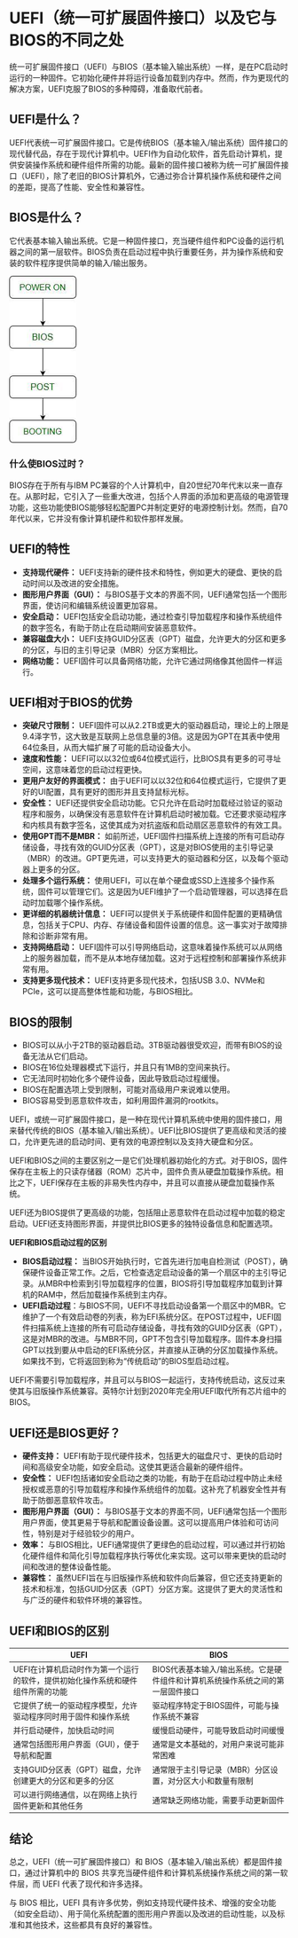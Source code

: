 # UEFI（统一可扩展固件接口）以及它与BIOS的不同之处

统一可扩展固件接口（UEFI）与BIOS（基本输入输出系统）一样，是在PC启动时运行的一种固件。它初始化硬件并将运行设备加载到内存中。然而，作为更现代的解决方案，UEFI克服了BIOS的多种障碍，准备取代前者。

## UEFI是什么？

UEFI代表统一可扩展固件接口。它是传统BIOS（基本输入/输出系统）固件接口的现代替代品，存在于现代计算机中。UEFI作为自动化软件，首先启动计算机，提供安装操作系统和硬件组件所需的功能。最新的固件接口被称为统一可扩展固件接口（UEFI），除了老旧的BIOS计算机外，它通过弥合计算机操作系统和硬件之间的差距，提高了性能、安全性和兼容性。

## BIOS是什么？

它代表基本输入输出系统。它是一种固件接口，充当硬件组件和PC设备的运行机器之间的第一层软件。BIOS负责在启动过程中执行重要任务，并为操作系统和安装的软件程序提供简单的输入/输出服务。

![img](./image/BIOS.jpg)

### 什么使BIOS过时？

BIOS存在于所有与IBM PC兼容的个人计算机中，自20世纪70年代末以来一直存在。从那时起，它引入了一些重大改进，包括个人界面的添加和更高级的电源管理功能，这些功能使BIOS能够轻松配置PC并制定更好的电源控制计划。然而，自70年代以来，它并没有像计算机硬件和软件那样发展。

## UEFI的特性

- **支持现代硬件：** UEFI支持新的硬件技术和特性，例如更大的硬盘、更快的启动时间以及改进的安全措施。
- **图形用户界面（GUI）：** 与BIOS基于文本的界面不同，UEFI通常包括一个图形界面，使访问和编辑系统设置更加容易。
- **安全启动：** UEFI包括安全启动功能，通过检查引导加载程序和操作系统组件的数字签名，有助于防止在启动期间安装恶意软件。
- **兼容磁盘大小：** UEFI支持GUID分区表（GPT）磁盘，允许更大的分区和更多的分区，与旧的主引导记录（MBR）分区方案相比。
- **网络功能：** UEFI固件可以具备网络功能，允许它通过网络像其他固件一样运行。

## UEFI相对于BIOS的优势

- **突破尺寸限制：** UEFI固件可以从2.2TB或更大的驱动器启动，理论上的上限是9.4泽字节，这大致是互联网上总信息量的3倍。这是因为GPT在其表中使用64位条目，从而大幅扩展了可能的启动设备大小。
- **速度和性能：** UEFI可以以32位或64位模式运行，比BIOS具有更多的可寻址空间，这意味着您的启动过程更快。
- **更用户友好的界面模式：** 由于UEFI可以以32位和64位模式运行，它提供了更好的UI配置，具有更好的图形并且支持鼠标光标。
- **安全性：** UEFI还提供安全启动功能。它只允许在启动时加载经过验证的驱动程序和服务，以确保没有恶意软件在计算机启动时被加载。它还要求驱动程序和内核具有数字签名，这使其成为对抗盗版和启动扇区恶意软件的有效工具。
- **使用GPT而不是MBR：** 如前所述，UEFI固件扫描系统上连接的所有可启动存储设备，寻找有效的GUID分区表（GPT），这是对BIOS使用的主引导记录（MBR）的改进。GPT更先进，可以支持更大的驱动器和分区，以及每个驱动器上更多的分区。
- **处理多个运行系统：** 使用UEFI，可以在单个硬盘或SSD上连接多个操作系统，固件可以管理它们。这是因为UEFI维护了一个启动管理器，可以选择在启动时加载哪个操作系统。
- **更详细的机器统计信息：** UEFI可以提供关于系统硬件和固件配置的更精确信息，包括关于CPU、内存、存储设备和固件设置的信息。这一事实对于故障排除和诊断非常有用。
- **支持网络启动：** UEFI固件可以引导网络启动，这意味着操作系统可以从网络上的服务器加载，而不是从本地存储加载。这对于远程控制和部署操作系统非常有用。
- **支持更多现代技术：** UEFI支持更多现代技术，包括USB 3.0、NVMe和PCIe，这可以提高整体性能和功能，与BIOS相比。

## BIOS的限制

- BIOS可以从小于2TB的驱动器启动。3TB驱动器很受欢迎，而带有BIOS的设备无法从它们启动。
- BIOS在16位处理器模式下运行，并且只有1MB的空间来执行。
- 它无法同时初始化多个硬件设备，因此导致启动过程缓慢。
- BIOS在配置选项上受到限制，可能对高级用户来说难以使用。
- BIOS容易受到恶意软件攻击，如利用固件漏洞的rootkits。

UEFI，或统一可扩展固件接口，是一种在现代计算机系统中使用的固件接口，用来替代传统的BIOS（基本输入/输出系统）。UEFI比BIOS提供了更高级和灵活的接口，允许更先进的启动时间、更有效的电源控制以及支持大硬盘和分区。

UEFI和BIOS之间的主要区别之一是它们处理机器初始化的方式。对于BIOS，固件保存在主板上的只读存储器（ROM）芯片中，固件负责从硬盘加载操作系统。相比之下，UEFI保存在主板的非易失性内存中，并且可以直接从硬盘加载操作系统。

UEFI还为BIOS提供了更高级的功能，包括阻止恶意软件在启动过程中加载的稳定启动。UEFI还支持图形界面，并提供比BIOS更多的独特设备信息和配置选项。

**UEFI和BIOS启动过程的区别**

- **BIOS启动过程：** 当BIOS开始执行时，它首先进行加电自检测试（POST），确保硬件设备正常工作。之后，它检查选定启动设备的第一个扇区中的主引导记录。从MBR中检索到引导加载程序的位置，BIOS将引导加载程序加载到计算机的RAM中，然后加载操作系统到主内存。
- **UEFI启动过程**：与BIOS不同，UEFI不寻找启动设备第一个扇区中的MBR。它维护了一个有效启动卷的列表，称为EFI系统分区。在POST过程中，UEFI固件扫描系统上连接的所有可启动存储设备，寻找有效的GUID分区表（GPT），这是对MBR的改进。与MBR不同，GPT不包含引导加载程序。固件本身扫描GPT以找到要从中启动的EFI系统分区，并直接从正确的分区加载操作系统。如果找不到，它将返回到称为“传统启动”的BIOS型启动过程。

UEFI不需要引导加载程序，并且可以与BIOS一起运行，支持传统启动，这反过来使其与旧版操作系统兼容。英特尔计划到2020年完全用UEFI取代所有芯片组中的BIOS。

## UEFI还是BIOS更好？

- **硬件支持：** UEFI有助于现代硬件技术，包括更大的磁盘尺寸、更快的启动时间和高级安全功能，如安全启动。这使其更适合最新的硬件组件。
- **安全性：** UEFI包括诸如安全启动之类的功能，有助于在启动过程中防止未经授权或恶意的引导加载程序和操作系统组件的加载。这补充了机器安全性并有助于防御恶意软件攻击。
- **图形用户界面（GUI）：** 与BIOS基于文本的界面不同，UEFI通常包括一个图形用户界面，使其更易于导航和配置设备设置。这可以提高用户体验和可访问性，特别是对于经验较少的用户。
- **效率：** 与BIOS相比，UEFI通常提供了更绿色的启动过程，可以通过并行初始化硬件组件和简化引导加载程序执行等优化来实现。这可以带来更快的启动时间和改进的整体设备性能。
- **兼容性：** 虽然UEFI旨在与旧版操作系统和软件向后兼容，但它还支持更新的技术和标准，包括GUID分区表（GPT）分区方案。这提供了更大的灵活性和与广泛的硬件和软件环境的兼容性。

## UEFI和BIOS的区别

| UEFI | BIOS |
| --- | --- |
| UEFI在计算机启动时作为第一个运行的软件，提供初始化操作系统和硬件组件所需的功能 | BIOS代表基本输入/输出系统。它是硬件组件和计算机系统操作系统之间的第一层固件接口 |
| 它提供了统一的驱动程序模型，允许驱动程序同时用于固件和操作系统 | 驱动程序特定于BIOS固件，可能与操作系统不兼容 |
| 并行启动硬件，加快启动时间 | 缓慢启动硬件，可能导致启动时间缓慢 |
| 通常包括图形用户界面（GUI），便于导航和配置 | 通常是文本基础的，对用户来说可能非常困难 |
| 支持GUID分区表（GPT）磁盘，允许创建更大的分区和更多的分区 | 通常限于主引导记录（MBR）分区设置，对分区大小和数量有限制 |
| 可以进行网络通信，以在网络上执行固件更新和其他任务 | 通常缺乏网络功能，需要手动更新固件 |

## 结论

总之，UEFI（统一可扩展固件接口）和 BIOS（基本输入/输出系统）都是固件接口，通过计算机中的 BIOS 共享充当硬件组件和计算机系统操作系统之间的第一软件层，而 UEFI 代表了现代和许多选择。

与 BIOS 相比，UEFI 具有许多优势，例如支持现代硬件技术、增强的安全功能（如安全启动）、用于简化系统配置的图形用户界面以及改进的启动性能，以及标准和其他技术，这些都具有良好的兼容性。
